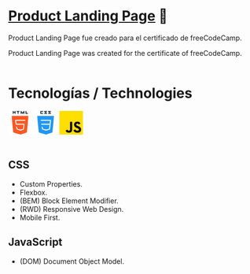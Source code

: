 # [Product Landing Page](https://nrdevpy.github.io/product-landing-page/) 🔗
Product Landing Page fue creado para el certificado de freeCodeCamp.

Product Landing Page was created for the certificate of freeCodeCamp.
<br><br>

# Tecnologías / Technologies
<div>
    <img src="assets/html5.png" width="48">
    <img src="assets/css.png" width="48">
    <img src="assets/js.png" width="48">
</div>
<br>

## CSS
* Custom Properties.
* Flexbox.
* (BEM) Block Element Modifier.
* (RWD) Responsive Web Design.
* Mobile First.
## JavaScript
* (DOM) Document Object Model.